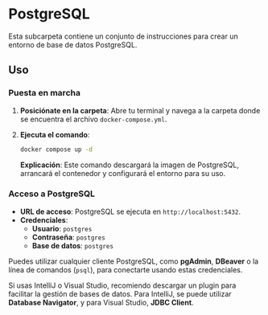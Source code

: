 # PostgreSQL

Esta subcarpeta contiene un conjunto de instrucciones para crear un entorno de base de datos PostgreSQL.

## Uso

### Puesta en marcha

1. **Posiciónate en la carpeta**: Abre tu terminal y navega a la carpeta donde se encuentra el archivo `docker-compose.yml`.

2. **Ejecuta el comando**:

   ```bash
   docker compose up -d
   ```

   **Explicación**: Este comando descargará la imagen de PostgreSQL, arrancará el contenedor y configurará el entorno para su uso.

### Acceso a PostgreSQL

- **URL de acceso**: PostgreSQL se ejecuta en `http://localhost:5432`.
- **Credenciales**:
  - **Usuario**: `postgres`
  - **Contraseña**: `postgres`
  - **Base de datos**: `postgres`
  
Puedes utilizar cualquier cliente PostgreSQL, como **pgAdmin**, **DBeaver** o la línea de comandos (`psql`), para conectarte usando estas credenciales.

Si usas IntelliJ o Visual Studio, recomiendo descargar un plugin para facilitar la gestión de bases de datos. Para IntelliJ, se puede utilizar **Database Navigator**, y para Visual Studio, **JDBC Client**.